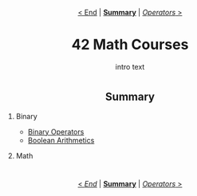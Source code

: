 <div align="center">

[< End](0.0.intro.md) | [**Summary**](0.0.intro.md#summary) | [*Operators* >](1.0.operators.md) 

#
# 42 Math Courses

intro text

#
## Summary

</div>

1. Binary

    - [Binary Operators](1.0.operators.md)
    - [Boolean Arithmetics](1.1.arithmetic.md)

2. Math



<div align="center">

#
[< *End*](0.0.intro.md) | [**Summary**](0.0.intro.md#summary) | [*Operators* >](1.0.operators.md) 

</div>